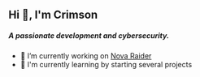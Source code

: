 ## Hi 👋, I'm Crimson

##### A passionate development and cybersecurity.

- 🔭 I’m currently working on [Nova Raider]()
- 🌱 I'm currently learning by starting several projects
